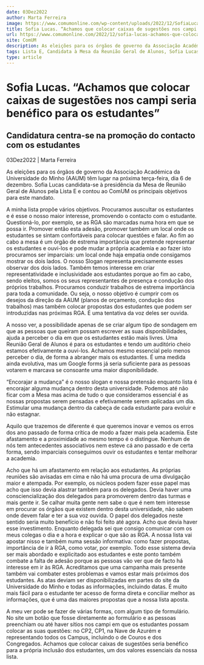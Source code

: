 ```yaml
---
date: 03Dez2022
author: Marta Ferreira
image: https://www.comumonline.com/wp-content/uploads/2022/12/SofiaLucas-1500x1000.jpg
title: Sofia Lucas. “Achamos que colocar caixas de sugestões nos campi seria benéfico para os estudantes”
url: https://www.comumonline.com/2022/12/sofia-lucas-achamos-que-colocar-caixas-de-sugestoes-nos-campi-seria-benefico-para-os-estudantes/
site: ComUM
description: As eleições para os órgãos de governo da Associação Académica da Universidade do Minho (AAUM) têm lugar na próxima terça-feira, dia 6 de dezembro.
tags: Lista E, Candidata à Mesa da Reunião Geral de Alunos, Sofia Lucas
type: article
---
```



# Sofia Lucas. “Achamos que colocar caixas de sugestões nos campi seria benéfico para os estudantes”

## Candidatura centra-se na promoção do contacto com os estudantes

03Dez2022 | Marta Ferreira

As eleições para os órgãos de governo da Associação Académica da Universidade do Minho (AAUM) têm lugar na próxima terça-feira, dia 6 de dezembro. Sofia Lucas candidata-se à presidência da Mesa de Reunião Geral de Alunos pela Lista E e contou ao ComUM os principais objetivos para este mandato.

A minha lista propõe vários objetivos. Procuramos auscultar os estudantes e é esse o nosso maior interesse, promovendo o contacto com o estudante. Questioná-lo, por exemplo, se as RGA são marcadas numa hora em que se possa ir. Promover então esta adesão, promover também um local onde os estudantes se sintam confortáveis para colocar questões e falar. Ao fim ao cabo a mesa é um órgão de estrema importância que pretende representar os estudantes e ouvi-los e pode mudar a própria academia e ao fazer isto procuramos ser imparciais: um local onde haja empatia onde consigamos mostrar os dois lados. O nosso Slogan representa precisamente esses observar dos dois lados. Também temos interesse em criar representatividade e inclusividade aos estudantes porque ao fim ao cabo, sendo eleitos, somos os seus representantes de presença e condução dos próprios trabalhos. Procuramos conduzir trabalhos de estrema importância para toda a comunidade. Ou seja, o nosso objetivo é cumprir com os desejos da direção da AAUM (planos de orçamento, condução dos trabalhos) mas também colocar propostas dos estudantes que podem ser introduzidas nas próximas RGA. É uma tentativa da voz deles ser ouvida.

A nosso ver, a possibilidade apenas de se criar algum tipo de sondagem em que as pessoas que queiram possam escrever as suas disponibilidades, ajuda a perceber o dia em que os estudantes estão mais livres. Uma Reunião Geral de Alunos é para os estudantes e tendo um auditório cheio estamos efetivamente a ouvi-los. Achamos mesmo essencial pelo menos perceber o dia, de forma a abranger mais os estudantes. É uma medida ainda evolutiva, mas um Google forms já seria suficiente para as pessoas votarem e marcava se consoante uma maior disponibilidade.

“Encorajar a mudança” é o nosso slogan e nossa pretensão enquanto lista é encorajar alguma mudança dentro desta universidade. Podemos até não ficar com a Mesa mas acima de tudo o que consideramos essencial é as nossas propostas serem pensadas e efetivamente serem aplicadas um dia. Estimular uma mudança dentro da cabeça de cada estudante para evoluir e não estagnar.

Aquilo que trazemos de diferente é que queremos inovar e vemos os erros dos ano passado de forma crítica de modo a fazer mais pela academia. Este afastamento e a proximidade ao mesmo tempo é o distingue. Nenhum de nós tem antecedentes associativos nem esteve cá ano passado e de certa forma, sendo imparciais conseguimos ouvir os estudantes e tentar melhorar a academia.

Acho que há um afastamento em relação aos estudantes. As próprias reuniões são avisadas em cima e não há uma procura de uma divulgação maior e atempada. Por exemplo, os núcleos podem fazer esse papel mas acho que isso devia alastrar também para os delegados. Devia haver uma consciencialização dos delegados para promoverem dentro das turmas e mais gente ir. Se calhar muita gente nem sabe o que é nem tem interesse em procurar os órgãos que existem dentro desta universidade, não sabem onde devem falar e ter a sua voz ouvida. O papel dos delegados neste sentido seria muito benefício e não foi feito até agora. Acho que devia haver esse investimento. Enquanto delegada sei que consigo comunicar com os meus colegas o dia e a hora e explicar o que são as RGA. A nossa lista vai apostar nisso e também numa sessão informativa: como fazer propostas, importância de ir à RGA, como votar, por exemplo. Todo esse sistema devia ser mais abordado e explicitado aos estudantes e este ponto também combate a falta de adesão porque as pessoas vão ver que de facto há interesse em ir às RGA. Acreditamos que uma campanha mais presente também vai combater estes problemas e vamos estar mais próximos dos estudantes. As atas deviam ser disponibilizadas em partes do site da Universidade do Minho e todas as informações, incluindo datas. É muito mais fácil para o estudante ter acesso de forma direta e conciliar melhor as informações, que é uma das maiores propostas que a nossa lista aposta.

A meu ver pode se fazer de várias formas, com algum tipo de formulário. No site um botão que fosse diretamente ao formulário e as pessoas preenchiam ou até haver sítios nos campi em que os estudantes possam colocar as suas questões: no CP2, CP1, na Nave de Azurém e representando todos os Campus, incluindo o de Couros e dos Congregados. Achamos que colocar caixas de sugestões seria benéfico para a própria inclusão dos estudantes, um dos valores essenciais da nossa lista.

